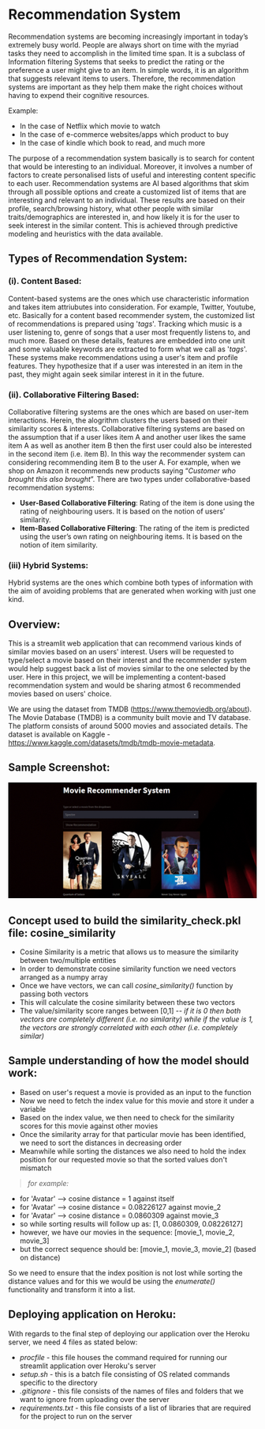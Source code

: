 # Recommendation System

Recommendation systems are becoming increasingly important in today’s extremely busy world. People are always short on time with the myriad tasks they need to accomplish in the limited time span. It is a subclass of Information filtering Systems that seeks to predict the rating or the preference a user might give to an item. In simple words, it is an algorithm that suggests relevant items to users. Therefore, the recommendation systems are important as they help them make the right choices without having to expend their cognitive resources.

Example:
- In the case of Netflix which movie to watch
- In the case of e-commerce websites/apps which product to buy
- In the case of kindle which book to read, and much more

The purpose of a recommendation system basically is to search for content that would be interesting to an individual. Moreover, it involves a number of factors to create personalised lists of useful and interesting content specific to each user. Recommendation systems are AI based algorithms that skim through all possible options and create a customized list of items that are interesting and relevant to an individual. These results are based on their profile, search/browsing history, what other people with similar traits/demographics are interested in, and how likely it is for the user to seek interest in the similar content. This is achieved through predictive modeling and heuristics with the data available.

##  Types of Recommendation System:

### (i). Content Based:
Content-based systems are the ones which use characteristic information and takes item attriubutes into consideration. For example, Twitter, Youtube, etc. Basically for a content based recommender system, the customized list of recommendations is prepared using '*tags*'. Tracking which music is a user listening to, genre of songs that a user most frequently listens to, and much more. Based on these details, features are embedded into one unit and some valuable keywords are extracted to form what we call as '*tags*'. These systems make recommendations using a user's item and profile features. They hypothesize that if a user was interested in an item in the past, they might again seek similar interest in it in the future.

### (ii). Collaborative Filtering Based:
Collaborative filtering systems are the ones which are based on user-item interactions. Herein, the alogrithm clusters the users based on their similarity scores & interests. Collaborative filtering systems are based on the assumption that if a user likes item A and another user likes the same item A as well as another item B then the first user could also be interested in the second item (i.e. item B). In this way the recommender system can considering recommending item B to the user A. For example, when we shop on Amazon it recommends new products saying “*Customer who brought this also brought*”. There are two types under collaborative-based recommendation systems:
- **User-Based Collaborative Filtering**: Rating of the item is done using the rating of neighbouring users. It is based on the notion of users’ similarity.
- **Item-Based Collaborative Filtering**: The rating of the item is predicted using the user’s own rating on neighbouring items. It is based on the notion of item similarity.

### (iii) Hybrid Systems:
Hybrid systems are the ones which combine both types of information with the aim of avoiding problems that are generated when working with just one kind.

## Overview:
This is a streamlit web application that can recommend various kinds of similar movies based on an users' interest. Users will be requested to type/select a movie based on their interest and the recommender system would help suggest back a list of movies similar to the one selected by the user. Here in this project, we will be implementing a content-based recommendation system and would be sharing atmost 6 recommended movies based on users' choice.

We are using the dataset from TMDB (https://www.themoviedb.org/about). The Movie Database (TMDB) is a community built movie and TV database. The platform consists of around 5000 movies and associated details. The dataset is available on Kaggle - https://www.kaggle.com/datasets/tmdb/tmdb-movie-metadata.

## Sample Screenshot:
<img src = ".\cover_image\screenshot.jpg">

## Concept used to build the similarity_check.pkl file: cosine_similarity
- Cosine Similarity is a metric that allows us to measure the similarity between two/multiple entities
- In order to demonstrate cosine similarity function we need vectors arranged as a numpy array
- Once we have vectors, we can call *cosine_similarity()* function by passing both vectors
- This will calculate the cosine similarity between these two vectors
- The value/similarity score ranges between [0,1] -- *if it is 0 then both vectors are completely different (i.e. no similarity) while if the value is 1, the vectors are strongly correlated with each other (i.e. completely similar)*

## Sample understanding of how the model should work:
- Based on user's request a movie is provided as an input to the function
- Now we need to fetch the index value for this movie and store it under a variable
- Based on the index value, we then need to check for the similarity scores for this movie against other movies
- Once the similarity array for that particular movie has been identified, we need to sort the distances in decreasing order
- Meanwhile while sorting the distances we also need to hold the index position for our requested movie so that the sorted values don't mismatch
> *for example:*
- for 'Avatar' --> cosine distance = 1 against itself
- for 'Avatar' --> cosine distance = 0.08226127 against movie_2
- for 'Avatar' --> cosine distance = 0.0860309 against movie_3
- so while sorting results will follow up as: [1, 0.0860309, 0.08226127]
- however, we have our movies in the sequence: [movie_1, movie_2, movie_3]
- but the correct sequence should be: [movie_1, movie_3, movie_2] (based on distance)

So we need to ensure that the index position is not lost while sorting the distance values and for this we would be using the *enumerate()* functionality and transform it into a list.

## Deploying application on Heroku:
With regards to the final step of deploying our application over the Heroku server, we need 4 files as stated below:
- *procfile* - this file houses the command required for running our streamlit application over Heroku's server
- *setup.sh* - this is a batch file consisting of OS related commands specific to the directory
- *.gitignore* - this file consists of the names of files and folders that we want to ignore from uploading over the server
- *requirements.txt* -  this file consists of a list of libraries that are required for the project to run on the server
